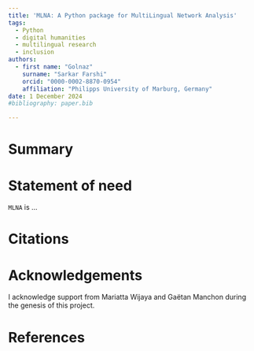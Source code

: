 ```yaml
---
title: 'MLNA: A Python package for MultiLingual Network Analysis'
tags:
  - Python
  - digital humanities
  - multilingual research
  - inclusion
authors:
  - first name: "Golnaz"
    surname: "Sarkar Farshi"
    orcid: "0000-0002-8870-0954"
    affiliation: "Philipps University of Marburg, Germany"
date: 1 December 2024
#bibliography: paper.bib

---
```


# Summary


# Statement of need

`MLNA` is ...


# Citations


# Acknowledgements

I acknowledge support from Mariatta Wijaya and Gaëtan Manchon during the genesis of this project.

# References
